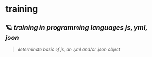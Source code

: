 # training

🪐 *training in programming languages js, yml, json*
-----------------------------------------------------


> _determinate basic of js, an .yml and/or .json object_
